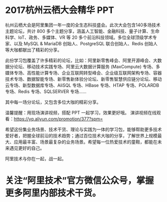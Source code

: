 # 2017杭州云栖大会精华 PPT


杭州云栖大会是阿里集团一年一度的全生态科技盛会。此次大会包含140多场技术主题论坛，共计 800 多个主题分享，涵盖人工智能、金融科技、量子计算、生命科学、IoT、政务、多媒体、VR 等 20 多个前沿科技领域。多位全球顶级学术专家、以及 MySQL & MariaDB 创始人、PostgreSQL 联合创始人、Redis 创始人等大咖都献出了精彩的分享。

此份学习包覆盖了许多精彩的论坛，比如：阿里新零售峰会、阿里开源峰会、大数据分论坛、移动技术实践专场、阿里云大数据计算服务 (MaxCompute) 专场、多媒体专场、高性能计算专场、企业互联网转型峰会、企业级互联网架构专场、容器技术专场、数据智能专场、新零售新体验分论坛、新零售智慧供应链分论坛、移动云专场、新型数据库专场、AliSQL 专场、HBase 专场、HTAP 专场、POLARDB 专场、Redis 专场、SQLSERVER 专场……
 
其中每一场分论坛，又包含多位大咖的精彩分享。
 
温馨提醒：用现场演讲视频，搭配 PPT 一起学习，效果更好哦。
演讲视频在线观看：https://yq.aliyun.com/promotion/377?spm=

希望这份集业务场景、技术干货、理论与实践为一体的学习包，能够帮助更多技术爱好者，把握全球前沿的技术趋势；通过百位技术大咖的分享，了解世界上规模最大、应用最丰富、场景最复杂的业务场景。希望每一位热爱技术的童鞋，都能在未来遇见更好的自己。

阿里技术与你在一起，战一起。


# 关注“阿里技术”官方微信公众号，掌握更多阿里内部技术干货。


